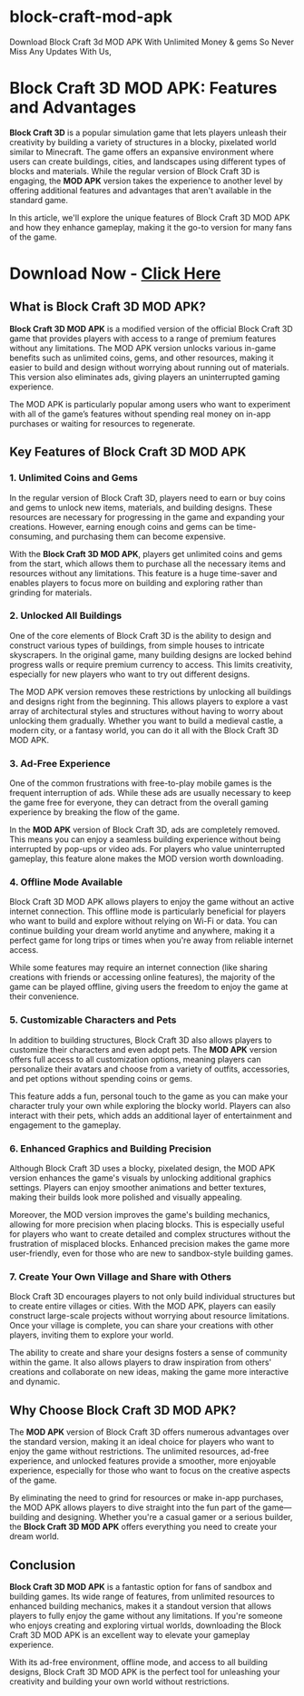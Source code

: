 # block-craft-mod-apk
Download Block Craft 3d MOD APK With Unlimited Money &amp; gems So Never Miss Any Updates With Us,


# Block Craft 3D MOD APK: Features and Advantages

**Block Craft 3D** is a popular simulation game that lets players unleash their creativity by building a variety of structures in a blocky, pixelated world similar to Minecraft. The game offers an expansive environment where users can create buildings, cities, and landscapes using different types of blocks and materials. While the regular version of Block Craft 3D is engaging, the **MOD APK** version takes the experience to another level by offering additional features and advantages that aren't available in the standard game. 

In this article, we'll explore the unique features of Block Craft 3D MOD APK and how they enhance gameplay, making it the go-to version for many fans of the game.

# Download Now - <a href="https://an1.ca/block-craft-3d-mod-apk/"> Click Here </a>

## What is Block Craft 3D MOD APK?

**Block Craft 3D MOD APK** is a modified version of the official Block Craft 3D game that provides players with access to a range of premium features without any limitations. The MOD APK version unlocks various in-game benefits such as unlimited coins, gems, and other resources, making it easier to build and design without worrying about running out of materials. This version also eliminates ads, giving players an uninterrupted gaming experience.

The MOD APK is particularly popular among users who want to experiment with all of the game’s features without spending real money on in-app purchases or waiting for resources to regenerate.

## Key Features of Block Craft 3D MOD APK

### 1. **Unlimited Coins and Gems**

In the regular version of Block Craft 3D, players need to earn or buy coins and gems to unlock new items, materials, and building designs. These resources are necessary for progressing in the game and expanding your creations. However, earning enough coins and gems can be time-consuming, and purchasing them can become expensive.

With the **Block Craft 3D MOD APK**, players get unlimited coins and gems from the start, which allows them to purchase all the necessary items and resources without any limitations. This feature is a huge time-saver and enables players to focus more on building and exploring rather than grinding for materials.

### 2. **Unlocked All Buildings**

One of the core elements of Block Craft 3D is the ability to design and construct various types of buildings, from simple houses to intricate skyscrapers. In the original game, many building designs are locked behind progress walls or require premium currency to access. This limits creativity, especially for new players who want to try out different designs.

The MOD APK version removes these restrictions by unlocking all buildings and designs right from the beginning. This allows players to explore a vast array of architectural styles and structures without having to worry about unlocking them gradually. Whether you want to build a medieval castle, a modern city, or a fantasy world, you can do it all with the Block Craft 3D MOD APK.

### 3. **Ad-Free Experience**

One of the common frustrations with free-to-play mobile games is the frequent interruption of ads. While these ads are usually necessary to keep the game free for everyone, they can detract from the overall gaming experience by breaking the flow of the game.

In the **MOD APK** version of Block Craft 3D, ads are completely removed. This means you can enjoy a seamless building experience without being interrupted by pop-ups or video ads. For players who value uninterrupted gameplay, this feature alone makes the MOD version worth downloading.

### 4. **Offline Mode Available**

Block Craft 3D MOD APK allows players to enjoy the game without an active internet connection. This offline mode is particularly beneficial for players who want to build and explore without relying on Wi-Fi or data. You can continue building your dream world anytime and anywhere, making it a perfect game for long trips or times when you're away from reliable internet access.

While some features may require an internet connection (like sharing creations with friends or accessing online features), the majority of the game can be played offline, giving users the freedom to enjoy the game at their convenience.

### 5. **Customizable Characters and Pets**

In addition to building structures, Block Craft 3D also allows players to customize their characters and even adopt pets. The **MOD APK** version offers full access to all customization options, meaning players can personalize their avatars and choose from a variety of outfits, accessories, and pet options without spending coins or gems.

This feature adds a fun, personal touch to the game as you can make your character truly your own while exploring the blocky world. Players can also interact with their pets, which adds an additional layer of entertainment and engagement to the gameplay.

### 6. **Enhanced Graphics and Building Precision**

Although Block Craft 3D uses a blocky, pixelated design, the MOD APK version enhances the game's visuals by unlocking additional graphics settings. Players can enjoy smoother animations and better textures, making their builds look more polished and visually appealing.

Moreover, the MOD version improves the game's building mechanics, allowing for more precision when placing blocks. This is especially useful for players who want to create detailed and complex structures without the frustration of misplaced blocks. Enhanced precision makes the game more user-friendly, even for those who are new to sandbox-style building games.

### 7. **Create Your Own Village and Share with Others**

Block Craft 3D encourages players to not only build individual structures but to create entire villages or cities. With the MOD APK, players can easily construct large-scale projects without worrying about resource limitations. Once your village is complete, you can share your creations with other players, inviting them to explore your world.

The ability to create and share your designs fosters a sense of community within the game. It also allows players to draw inspiration from others' creations and collaborate on new ideas, making the game more interactive and dynamic.

## Why Choose Block Craft 3D MOD APK?

The **MOD APK** version of Block Craft 3D offers numerous advantages over the standard version, making it an ideal choice for players who want to enjoy the game without restrictions. The unlimited resources, ad-free experience, and unlocked features provide a smoother, more enjoyable experience, especially for those who want to focus on the creative aspects of the game.

By eliminating the need to grind for resources or make in-app purchases, the MOD APK allows players to dive straight into the fun part of the game—building and designing. Whether you're a casual gamer or a serious builder, the **Block Craft 3D MOD APK** offers everything you need to create your dream world.

## Conclusion

**Block Craft 3D MOD APK** is a fantastic option for fans of sandbox and building games. Its wide range of features, from unlimited resources to enhanced building mechanics, makes it a standout version that allows players to fully enjoy the game without any limitations. If you're someone who enjoys creating and exploring virtual worlds, downloading the Block Craft 3D MOD APK is an excellent way to elevate your gameplay experience.

With its ad-free environment, offline mode, and access to all building designs, Block Craft 3D MOD APK is the perfect tool for unleashing your creativity and building your own world without restrictions.
